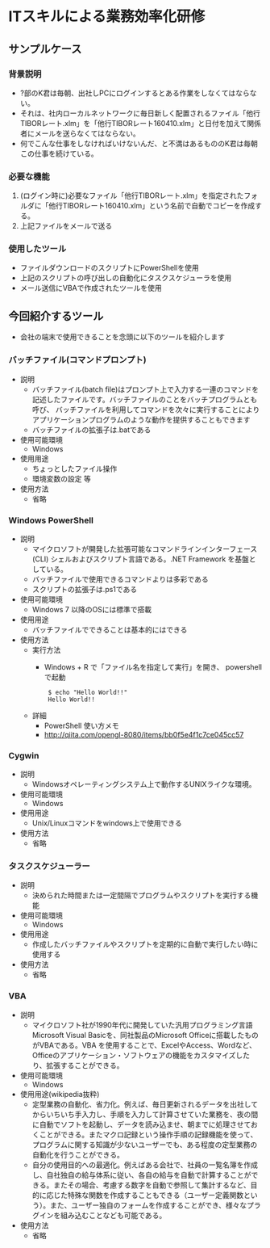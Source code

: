 # ITスキルによる業務効率化研修
## サンプルケース
### 背景説明
* ?部のK君は毎朝、出社しPCにログインするとある作業をしなくてはならない。
* それは、社内ローカルネットワークに毎日新しく配置されるファイル「他行TIBORレート.xlm」を「他行TIBORレート160410.xlm」と日付を加えて関係者にメールを送らなくてはならない。
* 何でこんな仕事をしなければいけないんだ、と不満はあるもののK君は毎朝この仕事を続けている。

### 必要な機能
1. (ログイン時に)必要なファイル「他行TIBORレート.xlm」を指定されたフォルダに「他行TIBORレート160410.xlm」という名前で自動でコピーを作成する。
2. 上記ファイルをメールで送る

### 使用したツール
* ファイルダウンロードのスクリプトにPowerShellを使用
* 上記のスクリプトの呼び出しの自動化にタスクスケジューラを使用
* メール送信にVBAで作成されたツールを使用

## 今回紹介するツール
* 会社の端末で使用できることを念頭に以下のツールを紹介します

### バッチファイル(コマンドプロンプト)
* 説明
  * バッチファイル(batch file)はプロンプト上で入力する一連のコマンドを
記述したファイルです。バッチファイルのことをバッチプログラムとも呼び、
バッチファイルを利用してコマンドを次々に実行することにより
アプリケーションプログラムのような動作を提供することもできます 
  * バッチファイルの拡張子は.batである
* 使用可能環境
  * Windows
* 使用用途
  * ちょっとしたファイル操作
  * 環境変数の設定 等
* 使用方法
  * 省略

### Windows PowerShell
* 説明
  * マイクロソフトが開発した拡張可能なコマンドラインインターフェース (CLI) シェルおよびスクリプト言語である。.NET Framework を基盤としている。
  * バッチファイルで使用できるコマンドよりは多彩である
  * スクリプトの拡張子は.ps1である
* 使用可能環境
  * Windows 7 以降のOSには標準で搭載
* 使用用途
  * バッチファイルでできることは基本的にはできる
* 使用方法
  * 実行方法
    * Windows + R で「ファイル名を指定して実行」を開き、 powershell で起動

           $ echo "Hello World!!"
           Hello World!!
  * 詳細
    * PowerShell 使い方メモ
    * http://qiita.com/opengl-8080/items/bb0f5e4f1c7ce045cc57

### Cygwin
* 説明
  * Windowsオペレーティングシステム上で動作するUNIXライクな環境。
* 使用可能環境
  * Windows
* 使用用途
  * Unix/Linuxコマンドをwindows上で使用できる
* 使用方法
  * 省略

### タスクスケジューラー
* 説明
  * 決められた時間または一定間隔でプログラムやスクリプトを実行する機能
* 使用可能環境
  * Windows
* 使用用途
  * 作成したバッチファイルやスクリプトを定期的に自動で実行したい時に使用する
* 使用方法
  * 省略

### VBA
* 説明
  * マイクロソフト社が1990年代に開発していた汎用プログラミング言語 Microsoft Visual Basicを、同社製品のMicrosoft Officeに搭載したものがVBAである。VBA を使用することで、ExcelやAccess、Wordなど、Officeのアプリケーション・ソフトウェアの機能をカスタマイズしたり、拡張することができる。
* 使用可能環境
  * Windows
* 使用用途(wikipedia抜粋)
  * 定型業務の自動化、省力化。例えば、毎日更新されるデータを出社してからいちいち手入力し、手順を入力して計算させていた業務を、夜の間に自動でソフトを起動し、データを読み込ませ、朝までに処理させておくことができる。またマクロ記録という操作手順の記録機能を使って、プログラムに関する知識が少ないユーザーでも、ある程度の定型業務の自動化を行うことができる。
  * 自分の使用目的への最適化。例えばある会社で、社員の一覧名簿を作成し、自社独自の給与体系に従い、各自の給与を自動で計算することができる。またその場合、考慮する数字を自動で参照して集計するなど、目的に応じた特殊な関数を作成することもできる（ユーザー定義関数という）。また、ユーザー独自のフォームを作成することができ、様々なプラグインを組み込むことなども可能である。
* 使用方法
  * 省略
